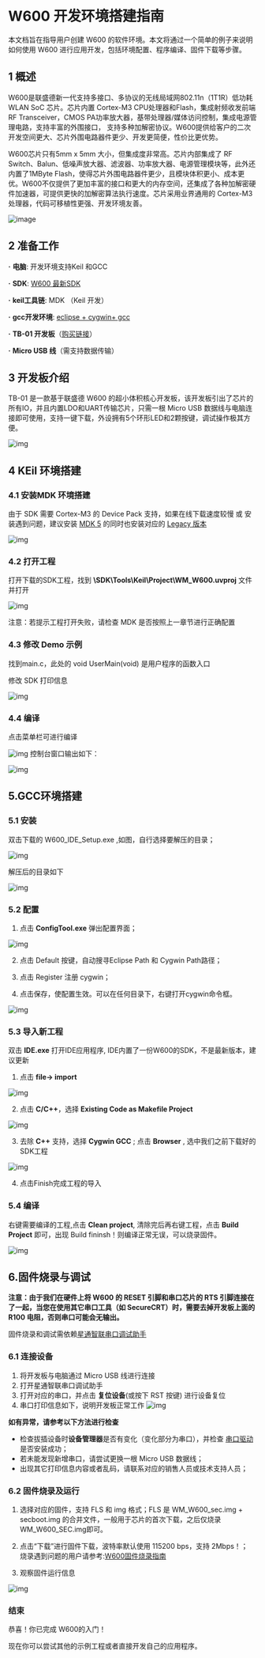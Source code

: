 # W600 开发环境搭建指南

本文档旨在指导用户创建 W600 的软件环境。本文将通过一个简单的例子来说明如何使用 W600 进行应用开发，包括环境配置、程序编译、固件下载等步骤。

## **1 概述**

W600是联盛德新一代支持多接口、多协议的无线局域网802.11n（1T1R）低功耗 WLAN SoC 芯片。芯片内置 Cortex-M3 CPU处理器和Flash，集成射频收发前端RF Transceiver，CMOS PA功率放大器，基带处理器/媒体访问控制，集成电源管理电路，支持丰富的外围接口， 支持多种加解密协议。W600提供给客户的二次开发空间更大、芯片外围电路器件更少、开发更简便，性价比更优势。

W600芯片只有5mm x 5mm 大小，但集成度非常高。芯片内部集成了 RF Switch、Balun、低噪声放大器、滤波器、功率放大器、电源管理模块等，此外还内置了1MByte Flash，使得芯片外围电路器件更少，且模块体积更小、成本更优。W600不仅提供了更加丰富的接口和更大的内存空间，还集成了各种加解密硬件加速器，可提供更快的加解密算法执行速度。芯片采用业界通用的 Cortex-M3 处理器，代码可移植性更强、开发环境友善。

![image](../.assets/app/ide/block.png)

## **2 准备工作**

**·** **电脑**: 开发环境支持Keil 和GCC

**·** **SDK**: [W600 最新SDK](https://github.com/w600/sdk)

**·** **keil工具链**: MDK （Keil 开发）

**·** **gcc开发环境**: [eclipse + cygwin+ gcc](https://eyun.baidu.com/s/3ghjX5xL)

**·** **TB-01 开发板**（[购买链接](http://shop.thingsturn.com/)）

**·** **Micro USB 线**（需支持数据传输）

## **3 开发板介绍**

TB-01 是一款基于联盛德 W600 的超小体积核心开发板，该开发板引出了芯片的所有IO，并且内置LDO和UART传输芯片，只需一根 Micro USB 数据线与电脑连接即可使用，支持一键下载，外设拥有5个环形LED和2颗按键，调试操作极其方便。

![img](../.assets/app/ide/tb_01.png)

## **4 KEil 环境搭建**

### **4.1 安装MDK 环境搭建**

由于 SDK 需要 Cortex-M3 的 Device Pack 支持，如果在线下载速度较慢 或 安装遇到问题，建议安装 [MDK 5](https://www.keil.com/download/product/) 的同时也安装对应的 [Legacy 版本](http://www.keil.com/mdk5/legacy/)

![img](../.assets/app/ide/mdk_legacy.png)

### **4.2 打开工程**

打开下载的SDK工程，找到 **\SDK\Tools\Keil\Project\WM\_W600.uvproj** 文件并打开

![img](../.assets/app/ide/mdk_open_prj.png)

注意：若提示工程打开失败，请检查 MDK 是否按照上一章节进行正确配置

### **4.3 修改 Demo 示例**

找到main.c，此处的 void UserMain(void) 是用户程序的函数入口

修改 SDK 打印信息

![img](../.assets/app/ide/modify_user_main.png)

### **4.4 编译**

点击菜单栏可进行编译

![img](../.assets/app/ide/mdk_build_prj.png)
控制台窗口输出如下：

![img](../.assets/app/ide/build_output.png)

## **5.GCC环境搭建**

### **5.1 安装**

双击下载的 W600_IDE_Setup.exe ,如图，自行选择要解压的目录；

![img](../.assets/app/ide/decompression.png)

解压后的目录如下

![img](../.assets/app/ide/list.png)

### **5.2 配置**

1.  点击 **ConfigTool.exe** 弹出配置界面；

![img](../.assets/app/ide/En_path.png)

2.  点击 Default 按键，自动搜寻Eclipse Path 和 Cygwin Path路径；

3.  点击 Register 注册 cygwin；

4.  点击保存，使配置生效。可以在任何目录下，右键打开cygwin命令框。

![img](../.assets/app/ide/cygwin.png)

### **5.3 导入新工程**

双击 **IDE.exe** 打开IDE应用程序, IDE内置了一份W600的SDK，不是最新版本，建议更新

1.  点击 **file-> import**

![img](../.assets/app/ide/import.png)

2.  点击 **C/C++**，选择 **Existing Code as Makefile Project**

![img](../.assets/app/ide/import_1.png)

3.  去除 **C++** 支持，选择 **Cygwin GCC** ; 点击 **Browser** , 选中我们之前下载好的SDK工程

![img](../.assets/app/ide/import_2.png)

4.  点击Finish完成工程的导入

### **5.4 编译**

右键需要编译的工程,点击 **Clean project**, 清除完后再右键工程，点击 **Build Project** 即可，出现 Build fininsh！则编译正常无误，可以烧录固件。

![img](../.assets/app/ide/gcc_build.png) 

## **6.固件烧录与调试**

**注意：由于我们在硬件上将 W600 的 RESET 引脚和串口芯片的 RTS 引脚连接在了一起，当您在使用其它串口工具（如 SecureCRT）时，需要去掉开发板上面的 R100 电阻，否则串口可能会无输出。**

固件烧录和调试需依赖[星通智联串口调试助手](https://docs.w600.fun/?p=tools/serial.md)

### **6.1 连接设备**

1. 将开发板与电脑通过 Micro USB 线进行连接
2.  打开星通智联串口调试助手
3. 打开对应的串口，并点击 **复位设备**(或按下 RST 按键) 进行设备复位
4. 串口打印信息如下，说明开发板正常工作
![img](../.assets/app/ide/fw_reboot.png)

**如有异常，请参考以下方法进行检查**

* 检查拔插设备时**设备管理器**是否有变化（变化部分为串口），并检查 [串口驱动](http://wch.cn/downloads/file/65.html) 是否安装成功；
* 若未能发现新增串口，请尝试更换一根 Micro USB 数据线；
* 出现其它打印信息内容或者乱码，请联系对应的销售人员或技术支持人员；

### **6.2 固件烧录及运行**

1. 选择对应的固件，支持 FLS 和 img 格式；FLS 是 WM_W600_sec.img + secboot.img 的合并文件，一般用于芯片的首次下载，之后仅烧录 WM_W600_SEC.img即可。

2.  点击“下载”进行固件下载，波特率默认使用 115200 bps，支持 2Mbps！； 烧录遇到问题的用户请参考:[W600固件烧录指南](https://docs.w600.fun/?p=app/download.md)

3.  观察固件运行信息

 ![img](../.assets/app/ide/fw_download.png)

### **结束**

恭喜！你已完成 W600的入门！

现在你可以尝试其他的示例工程或者直接开发自己的应用程序。
